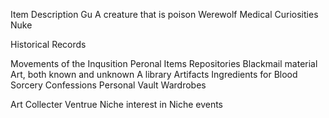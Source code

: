       

Item Description
Gu A creature that is poison
Werewolf
Medical Curiosities
Nuke


Historical Records

Movements of the Inqusition
Peronal Items Repositories
Blackmail material
Art, both known and unknown
A library
Artifacts
Ingredients for Blood Sorcery
Confessions
Personal Vault
Wardrobes

Art Collecter Ventrue
Niche interest in Niche events
